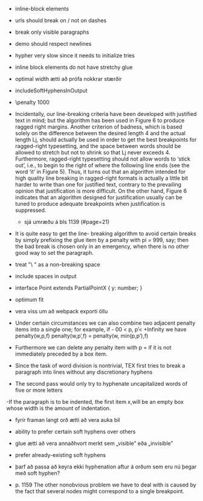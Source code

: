 - inline-block elements
- urls should break on / not on dashes
- break only visible paragraphs
- demo should respect newlines
- hypher very slow since it needs to initialize tries
- inline block elements do not have stretchy glue
- optimal width ætti að prófa nokkrar stærðir
- includeSoftHyphensInOutput
- \penalty 1000

- Incidentally, our line-breaking criteria have been developed with justified text in mind; but the algorithm has been used in Figure 6 to produce ragged right margins. Another criterion of badness, which is based solely on the difference between the desired length 4 and the actual length Lj, should actually be used in order to get the best breakpoints for ragged-right typesetting, and the space between words should be allowed to stretch but not to shrink so that Lj never exceeds 4. Furthermore, ragged-right typesetting should not allow words to ‘stick out’, i.e., to begin to the right of where the following line ends (see the word ‘it’ in Figure 5). Thus, it turns out that an algorithm intended for high quality line breaking in ragged-right formats is actually a little bit harder to write than one for justified text, contrary to the prevailing opinion that justification is more difficult. On the other hand, Figure 6
  indicates that an algorithm designed for justification usually can be tuned to produce adequate breakpoints when justification is suppressed.

  - sjá umræðu á bls 1139 (#page=21)

- It is quite easy to get the line- breaking algorithm to avoid certain breaks by simply prefixing the glue item by a penalty with pi = 999, say; then the bad break is chosen only in an emergency, when there is no other good way to set the paragraph.
- treat "\ " as a non-breaking space
- include spaces in output
- interface Point extends PartialPointX { y: number; }

- optimum fit
- vera viss um að webpack exporti öllu

- Under certain circumstances we can also combine two adjacent penalty items into a
  single one; for example, if - 00 < p, p’< +Infinity we have
  penalty(w,p,f) penalty(w,p’,f) = penalty(w, min(p,p’),f)
- Furthermore we can delete any penalty item with p = if it is not immediately preceded by a box item.

- Since the task of word division is nontrivial, TEX first tries to break a paragraph into lines without any discretionary hyphens
- The second pass would only try to hyphenate uncapitalized words of five or more letters

-If the paragraph is to be indented, the first item x,will be an empty box whose width is the amount of indentation.

- fyrir framan langt orð ætti að vera auka bil

- ability to prefer certain soft hyphens over others
- glue ætti að vera annaðhvort merkt sem „visible” eða „invisible”
- prefer already-existing soft hyphens
- þarf að passa að keyra ekki hyphenation aftur á orðum sem eru nú þegar með soft hyphen?

- p. 1159 The other nonobvious problem we have to deal with is caused by the fact that several nodes might correspond to a single breakpoint.
